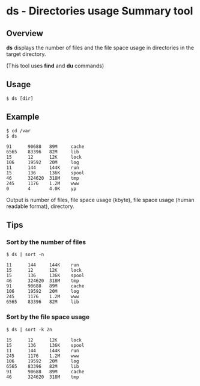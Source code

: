 # ds - Directories usage Summary tool

## Overview

**ds** displays the number of files and the file space usage in directories in the target directory.

(This tool uses **find** and **du** commands)

## Usage

    $ ds [dir]

## Example

    $ cd /var
    $ ds
    
    91      90688   89M     cache
    6565    83396   82M     lib
    15      12      12K     lock
    106     19592   20M     log
    11      144     144K    run
    15      136     136K    spool
    46      324620  318M    tmp
    245     1176    1.2M    www
    0       4       4.0K    yp

Output is number of files, file space usage (kbyte), file space usage (human readable format), directory. 

## Tips

### Sort by the number of files

    $ ds | sort -n
    
    11      144     144K    run
    15      12      12K     lock
    15      136     136K    spool
    46      324620  318M    tmp
    91      90688   89M     cache
    106     19592   20M     log
    245     1176    1.2M    www
    6565    83396   82M     lib

### Sort by the file space usage

    $ ds | sort -k 2n
    
    15      12      12K     lock
    15      136     136K    spool
    11      144     144K    run
    245     1176    1.2M    www
    106     19592   20M     log
    6565    83396   82M     lib
    91      90688   89M     cache
    46      324620  318M    tmp
